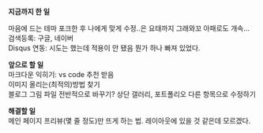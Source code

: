 **지금까지 한 일**  

마음에 드는 테마 포크한 후 나에게 맞게 수정..은 요태까지 그래와꼬 아패로도 개속…  
검색등록: 구글, 네이버  
Disqus 연동: 시도는 했는데 적용이 안 됐음 뭔가 하나 빠져 있었다.  
  
**앞으로 할 일**   
마크다운 익히기: vs code 추천 받음  
이미지 올리는(최적의)방법 찾기   
블로그 그림 파일 전반적으로 바꾸기? 상단 갤러리, 포트폴리오 다른 항목으로 수정하기  
  
**해결할 일**  
메인 페이지 프리뷰(몇 줄 정도)만 뜨게 하는 법. 레이아웃에 있을 것 같은데 모르겠다.
